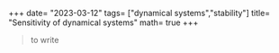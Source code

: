 +++
date= "2023-03-12"
tags= ["dynamical systems","stability"]
title= "Sensitivity of dynamical systems"
math= true
+++

> to write